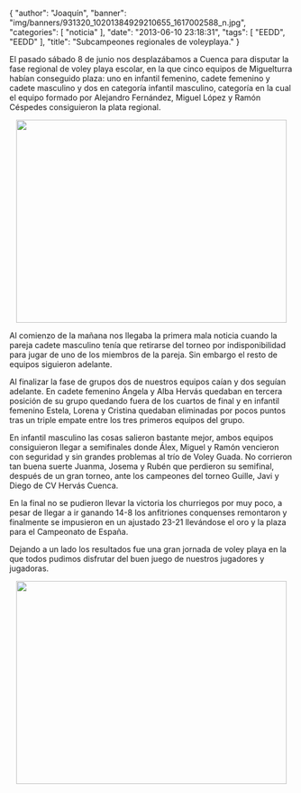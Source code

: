 {
  "author": "Joaquín", 
  "banner": "img/banners/931320_10201384929210655_1617002588_n.jpg", 
  "categories": [
    "noticia"
  ], 
  "date": "2013-06-10 23:18:31", 
  "tags": [
    "EEDD", 
    "EEDD"
  ], 
  "title": "Subcampeones regionales de voleyplaya."
}

El pasado sábado 8 de junio nos desplazábamos a Cuenca para disputar la fase regional de voley playa escolar, en la que cinco equipos de Miguelturra habían conseguido plaza: uno en infantil femenino, cadete femenino y cadete masculino y dos en categoría infantil masculino, categoría en la cual el equipo formado por Alejandro Fernández, Miguel López y Ramón Céspedes consiguieron la plata regional.

<center>
<img src="http://www.advmiguelturra.org/img/banners/image%20%281%29.jpg" height="360" width="480"/> </center>

Al comienzo de la mañana nos llegaba la primera mala noticia cuando la pareja cadete masculino tenía que retirarse del torneo por indisponibilidad para jugar de uno de los miembros de la pareja. Sin embargo el resto de equipos siguieron adelante.

Al finalizar la fase de grupos dos de nuestros equipos caían y dos seguían adelante. En cadete femenino Ángela y Alba Hervás quedaban en tercera posición de su grupo quedando fuera de los cuartos de final y en infantil femenino Estela, Lorena y Cristina quedaban eliminadas por pocos puntos tras un triple empate entre los tres primeros equipos del grupo.

En infantil masculino las cosas salieron bastante mejor, ambos equipos consiguieron llegar a semifinales donde Álex, Miguel y Ramón vencieron con seguridad y sin grandes problemas al trío de Voley Guada. No corrieron tan buena suerte Juanma, Josema y Rubén que perdieron su semifinal, después de un gran torneo, ante los campeones del torneo Guille, Javi y Diego de CV Hervás Cuenca.

En la final no se pudieron llevar la victoria los churriegos por muy poco, a pesar de llegar a ir ganando 14-8 los anfitriones conquenses remontaron y finalmente se impusieron en un ajustado 23-21 llevándose el oro y la plaza para el Campeonato de España.

Dejando a un lado los resultados fue una gran jornada de voley playa en la que todos pudimos disfrutar del buen juego de nuestros jugadores y jugadoras.

<center>
<img src="http://www.advmiguelturra.org/img/banners/931320_10201384929210655_1617002588_n.jpg" height="360" width="480"/> </center>



